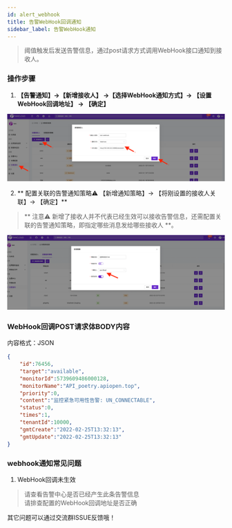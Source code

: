 ```yaml
---
id: alert_webhook
title: 告警WebHook回调通知      
sidebar_label: 告警WebHook通知   
---
```


> 阈值触发后发送告警信息，通过post请求方式调用WebHook接口通知到接收人。          

### 操作步骤   

1. **【告警通知】->【新增接收人】 ->【选择WebHook通知方式】-> 【设置WebHook回调地址】 -> 【确定】** 

![email](/img/docs/help/alert-notice-5.png)

2. ** 配置关联的告警通知策略⚠️ 【新增通知策略】-> 【将刚设置的接收人关联】-> 【确定】**  

> ** 注意⚠️ 新增了接收人并不代表已经生效可以接收告警信息，还需配置关联的告警通知策略，即指定哪些消息发给哪些接收人 **。   

![email](/img/docs/help/alert-notice-4.png)    

### WebHook回调POST请求体BODY内容   

内容格式：JSON   
```json
{
    "id":76456,
    "target":"available",
    "monitorId":5739609486000128,
    "monitorName":"API_poetry.apiopen.top",
    "priority":0,
    "content":"监控紧急可用性告警: UN_CONNECTABLE",
    "status":0,
    "times":1,
    "tenantId":10000,
    "gmtCreate":"2022-02-25T13:32:13",
    "gmtUpdate":"2022-02-25T13:32:13"
}
```


### webhook通知常见问题   

1. WebHook回调未生效   
> 请查看告警中心是否已经产生此条告警信息   
> 请排查配置的WebHook回调地址是否正确

其它问题可以通过交流群ISSUE反馈哦！  
